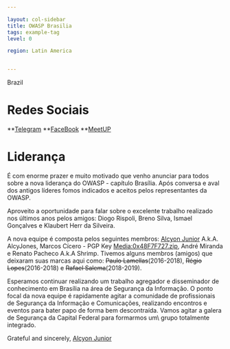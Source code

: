 ```yaml
---

layout: col-sidebar
title: OWASP Brasilia
tags: example-tag
level: 0

region: Latin America


---
```

<paypal>Brazil</paypal>

# Redes Sociais
**[Telegram](https://telegram.me/owaspbsb)
**[FaceBook](https://www.facebook.com/OWASPBSB/)
**[MeetUP](https://www.meetup.com/pt-BR/OWASPBSB/)

# Liderança
É com enorme prazer e muito motivado que venho anunciar para todos sobre a nova liderança do OWASP - capítulo Brasília. Após conversa e aval dos antigos líderes fomos indicados e aceitos pelos representantes da OWASP.

Aproveito a oportunidade para falar sobre o excelente trabalho realizado nos últimos anos pelos amigos: Diogo Rispoli, Breno Silva, Ismael Gonçalves e Klaubert Herr da Silveira.

A nova equipe é composta pelos seguintes membros: [Alcyon Junior](https://www.owasp.org/index.php/User:Alcyon.junior) A.k.A. AlcyJones, Marcos Cícero - PGP Key [Media:0x48F7F727.zip](Media:0x48F7F727.zip "wikilink")​, André Miranda e Renato Pacheco A.k.A Shrimp. Tivemos alguns membros (amigos) que deixaram suas marcas aqui como: <s>Paulo Lamellas</s>(2016-2018), <s>Régio Lopes</s>(2016-2018) e <s>Rafael Salema</s>(2018-2019).

Esperamos continuar realizando um trabalho agregador e disseminador de conhecimento em Brasília na área de Segurança da Informação. O ponto focal da nova equipe é rapidamente agitar a comunidade de profissionais de Segurança da Informação e Comunicações, realizando encontros e eventos para bater papo de forma bem descontraída. Vamos agitar a galera de Segurança da Capital Federal para formarmos um\ grupo totalmente integrado.

Grateful and sincerely,
[Alcyon Junior](https://www.owasp.org/index.php/User:Alcyon.junior)


